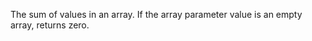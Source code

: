 The sum of values in an array. If the array parameter value is
        an empty array, returns zero.